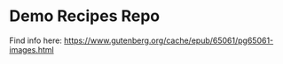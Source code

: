 # Demo Recipes Repo

Find info here: <https://www.gutenberg.org/cache/epub/65061/pg65061-images.html>

